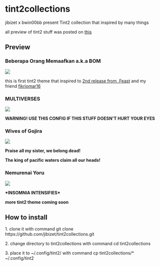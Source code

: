 # tint2collections
jibizet x bwin00bb present Tint2 collection that inspired by many things
<p>
all preview of tint2 stuff was posted on <a href="https://www.reddit.com/user/jibizet/posts/">this</a>
<p>
<h2>Preview</h2>
<p>
<h3>Beberapa Orang Memaafkan a.k.a BOM</h3>
<p><img src="https://i.redd.it/pwo2labr30y31.png"></img>
<p>this is first tint2 theme that inspired to <a href="https://open.spotify.com/album/7FwNjtHd1lEogIjRwH0fOl">2nd release from .Feast</a> and my friend <a href="https://github.com/fikriomar16">fikriomar16</a>
<p>
<h3>MULTIVERSES</h3>
<p><img src="https://i.redd.it/0t9vjw6yaly31.png"></img>
<p><b>WARNING! USE THIS CONFIG IF THIS STUFF DOESN'T HURT YOUR EYES</b>
<p>
<h3>Wives of Gojira</h3>
<p><img src="https://i.redd.it/aq9iwefoiry31.png"></img>
<p><b>Praise all my sister, we belong dead!
  <p>The king of pacific waters claim all our heads!</b>
<p>
  <h3>Nemurenai Yoru</h3>
  <p><img src="https://i.redd.it/8polg10nm1541.png"></img>
  <p><b>*INSOMNIA INTENSIFIES*</b>
<p>
<p><b>more tint2 theme coming soon</b>
<p><h2>How to install</h2>
<p>1. clone it with command git clone https://github.com/jibizet/tint2collections.git
<p>2. change directory to tint2collections with command cd tint2collections
<p>3. place it to ~/.config/tint2/ with command cp tint2collections/* ~/.config/tint2
